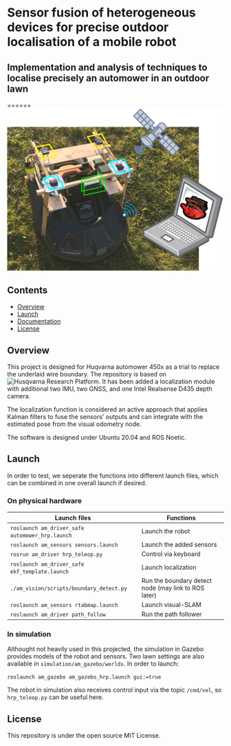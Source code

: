 # Sensor fusion of heterogeneous devices for precise outdoor localisation of a mobile robot 
## Implementation and analysis of techniques to localise precisely an automower in an outdoor lawn
======
![](doc/media/projectTheme2.png)

## Contents

- [Overview](#Overview)
- [Launch](#Launch)
- [Documentation](#Documentation)
- [License](#License)
<!-- - [API documentation](#API-documentation) -->
<!-- - [Read more](##Read-more) -->


## Overview
<a name="Overview"></a>

This project is designed for Huqvarna automower 450x as a trial to replace the underlaid wire boundary. The repository is based on ![Husqvarna Research Platform](https://github.com/HusqvarnaResearch/hrp).
It has been added a localization module with additional two IMU, two GNSS, and one Intel Realsense D435 depth camera. 

The localization function is considered an active approach that applies Kalman filters to fuse the sensors' outputs and can integrate with the estimated pose from the visual odometry node. 

The software is designed under Ubuntu 20.04 and ROS Noetic. 


## Launch
<a name="Launch"></a>

In order to test, we seperate the functions into different launch files, which can be combined in one overall launch if desired.

### On physical hardware

Launch files   | Functions
-------------- | -------
`roslaunch am_driver_safe automower_hrp.launch`	| Launch the robot
`roslaunch am_sensors sensors.launch`          	| Launch the added sensors
`rosrun am_driver hrp_teleop.py`            	| Control via keyboard
`roslaunch am_driver_safe ekf_template.launch`  | Launch localization
`./am_vision/scripts/boundary_detect.py`        | Run the boundary detect node (may link to ROS later)
`roslaunch am_sensors rtabmap.launch`           | Launch visual-SLAM
`roslaunch am_driver path_follow`				| Run the path follower


### In simulation
Althought not heavily used in this projected, the simulation in Gazebo provides models of the robot and sensors. Two lawn settings are also available in `simulation/am_gazebo/worlds`. In order to launch: 
```
roslaunch am_gazebo am_gazebo_hrp.launch gui:=true
```
The robot in simulation also receives control input via the topic `/cmd/vel`, so `hrp_teleop.py` can be useful here.


## License
<a name="License"></a>

This repository is under the open source MIT License. 
